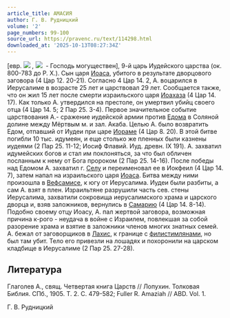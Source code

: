 ```yaml
---
article_title: АМАСИЯ
author: Г. В. Рудницкий
volume: '2'
page_numbers: 99-100
source_url: https://pravenc.ru/text/114298.html
downloaded_at: '2025-10-13T08:27:34Z'
---
```


[евр. ![](https://pravenc.ru/char/26088/vhyxxma/image.png) , ![](https://pravenc.ru/char/26062/x60x24maCyAhW/image.png)  - Господь могуществен], 9-й царь Иудейского царства (ок. 800-783 до Р. Х.). Сын царя [Иоаса](https://pravenc.ru/text/Иоас.html), убитого в результате дворцового заговора (4 Цар 12. 20-21). Согласно 4 Цар 14. 2, А. воцарился в Иерусалиме в возрасте 25 лет и царствовал 29 лет. Сообщается также, что он жил 15 лет после смерти израильского царя [Иоахаза](https://pravenc.ru/text/Иоахаза.html) (4 Цар 14. 17). Как только А. утвердился на престоле, он умертвил убийц своего отца (4 Цар 14. 5; 2 Пар 25. 3-4). Первое значительное событие царствования А.- сражение иудейской армии против [Едома](https://pravenc.ru/text/Едом.html) в Соляной долине между Мёртвым м. и зал. Акаба. Целью А. было возвратить Едом, отпавший от Иудеи при царе [Иораме](https://pravenc.ru/text/Иорам.html) (4 Цар 8. 20). В этой битве погибли 10 тыс. идумеян, и еще столько же пленных были казнены иудеями (2 Пар 25. 11-12; Иосиф Флавий. Иуд. древн. IX 191). А. захватил идумейских богов и стал им поклоняться, за что был обличен посланным к нему от Бога пророком (2 Пар 25. 14-16). После победы над Едомом А. захватил г. [Селу](https://pravenc.ru/text/Селу.html) и переименовал ее в Иокфеил (4 Цар 14. 7), затем напал на израильского царя [Иоаса](https://pravenc.ru/text/Иоас.html). Битва между ними произошла в [Вефсамисе](https://pravenc.ru/text/Вефсамисе.html), к югу от Иерусалима. Иудеи были разбиты, а сам А. взят в плен. Израильтяне разрушили часть сев. стены Иерусалима, захватили сокровища иерусалимского храма и царского дворца и, взяв заложников, вернулись в [Самарию](https://pravenc.ru/text/Самарию.html) (4 Цар 14. 8-14). Подобно своему отцу Иоасу, А. пал жертвой заговора, возможная причина к-рого - неудача в войне с Израилем, повлекшая за собой разорение храма и взятие в заложники членов многих знатных семей. А. бежал от заговорщиков в [Лахис](https://pravenc.ru/text/Лахис.html), к границе с [филистимлянами](https://pravenc.ru/text/Филистимляне.html), но был там убит. Тело его привезли на лошадях и похоронили на царском кладбище в Иерусалиме (2 Пар 25. 27-28).

## Литература

Глаголев А., свящ. Четвертая книга Царств // Лопухин. Толковая Библия. СПб., 1905. Т. 2. С. 479-582; Fuller R. Amaziah // ABD. Vol. 1.

Г. В. Рудницкий
